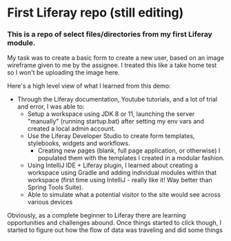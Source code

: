  # First Liferay repo  (still editing)
 
 ### This is a repo of select files/directories from my first Liferay module.
 
 My task was to create a basic form to create a new user, based on an image wireframe given to me by the assignee. I treated this like a take home test so I won't be uploading the image here.
 
Here's a high level view of what I learned from this demo:
- Through the Liferay documentation, Youtube tutorials, and a lot of trial and error, I was able to:
  - Setup a workspace using JDK 8 or 11, launching the server "manually" (running startup.bat) after setting my env vars and created a local admin account.
  - Use the Liferay Developer Studio to create form templates, stylebooks, widgets and workflows. 
    - Creating new pages (blank, full page application, or otherwise) I populated them with the templates I created in a modular fashion.
  - Using IntelliJ IDE + Liferay plugin, I learned about creating a workspace using Gradle and adding individual modules within that workspace (first time using IntelliJ - really like it! Way better than Spring Tools Suite).
  - Able to simulate what a potential visitor to the site would see across various devices
  

Obviously, as a complete beginner to Liferay there are learning opportunities and challenges abound. Once things started to click though, I started to figure out how the flow of data was traveling and did some things
